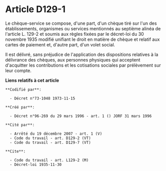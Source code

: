 # Article D129-1

Le chèque-service se compose, d'une part, d'un chèque tiré sur l'un des établissements, organismes ou services mentionnés au
septième alinéa de l'article L. 129-2 et soumis aux règles fixées par le décret-loi du 30 novembre 1935 modifié unifiant le
droit en matière de chèque et relatif aux cartes de paiement et, d'autre part, d'un volet social.

Il est délivré, sans préjudice de l'application des dispositions relatives à la délivrance des chèques, aux personnes
physiques qui acceptent d'acquitter les contributions et les cotisations sociales par prélèvement sur leur compte.

**Liens relatifs à cet article**

	**Codifié par**:

	  - Décret n°73-1048 1973-11-15

	**Créé par**:

	  - Décret n°96-269 du 29 mars 1996 - art. 1 () JORF 31 mars 1996

	**Cité par**:

	  - Arrêté du 19 décembre 2007 - art. 1 (V)
	  - Code du travail - art. D129-2 (VT)
	  - Code du travail - art. D129-7 (VT)

	**Cite**:

	  - Code du travail - art. L129-2 (M)
	  - Décret-loi 1935-11-30
